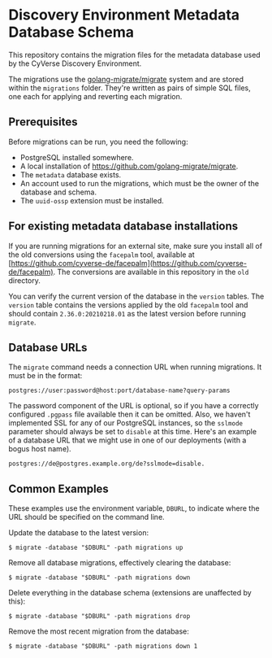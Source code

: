 # Discovery Environment Metadata Database Schema

This repository contains the migration files for the metadata database used by
the CyVerse Discovery Environment.

The migrations use the [golang-migrate/migrate][5] system and are stored within
the `migrations` folder. They're written as pairs of simple SQL files, one each
for applying and reverting each migration.

## Prerequisites

Before migrations can be run, you need the following:

- PostgreSQL installed somewhere.
- A local installation of https://github.com/golang-migrate/migrate.
- The `metadata` database exists.
- An account used to run the migrations, which must be the owner of the database
  and schema.
- The `uuid-ossp` extension must be installed.

## For existing metadata database installations

If you are running migrations for an external site, make sure you install all of
the old conversions using the `facepalm` tool, available at
[https://github.com/cyverse-de/facepalm](https://github.com/cyverse-de/facepalm).
The conversions are available in this repository in the `old` directory.

You can verify the current version of the database in the `version` tables. The
`version` table contains the versions applied by the old `facepalm` tool and
should contain `2.36.0:20210218.01` as the latest version before running
`migrate`.

## Database URLs

The `migrate` command needs a connection URL when running migrations. It must be
in the format:

```
postgres://user:password@host:port/database-name?query-params
```

The password component of the URL is optional, so if you have a correctly
configured `.pgpass` file available then it can be omitted. Also, we haven't
implemented SSL for any of our PostgreSQL instances, so the `sslmode` parameter
should always be set to `disable` at this time. Here's an example of a database
URL that we might use in one of our deployments (with a bogus host name).

```
postgres://de@postgres.example.org/de?sslmode=disable.
```

## Common Examples

These examples use the environment variable, `DBURL`, to indicate where the URL
should be specified on the command line.

Update the database to the latest version:

```
$ migrate -database "$DBURL" -path migrations up
```

Remove all database migrations, effectively clearing the database:

```
$ migrate -database "$DBURL" -path migrations down
```

Delete everything in the database schema (extensions are unaffected by this):

```
$ migrate -database "$DBURL" -path migrations drop
```

Remove the most recent migration from the database:

```
$ migrate -database "$DBURL" -path migrations down 1
```

[1]: https://github.com/cyverse-de/de-db
[2]: https://github.com/cyverse-de/metadata-db
[3]: https://github.com/cyverse-de/permissions-db
[4]: https://github.com/cyverse-de/notifications-db
[5]: https://github.com/golang-migrate/migrate

